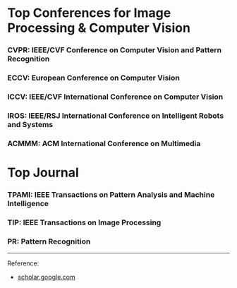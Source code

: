 # Top Conferences for Image Processing & Computer Vision


### CVPR: IEEE/CVF Conference on Computer Vision and Pattern Recognition


### ECCV: European Conference on Computer Vision


### ICCV: IEEE/CVF International Conference on Computer Vision


### IROS: IEEE/RSJ International Conference on Intelligent Robots and Systems


### ACMMM: ACM International Conference on Multimedia


# Top Journal

### TPAMI: IEEE Transactions on Pattern Analysis and Machine Intelligence

### TIP: IEEE Transactions on Image Processing

### PR: Pattern Recognition
---

Reference:
- [scholar.google.com](https://scholar.google.com/citations?view_op=top_venues&hl=en&vq=eng_computervisionpatternrecognition)
